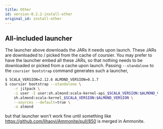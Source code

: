 ```yaml
---
title: Other
id: version-0.2.2-install-other
original_id: install-other
---
```


## All-included launcher

The launcher above downloads the JARs it needs upon launch. These JARs are downloaded to /
picked from the cache of coursier. You may prefer to have the launcher embed all these JARs,
so that nothing needs to be downloaded or picked from a cache upon launch. Passing
`--standalone` to the `coursier bootstrap` command generates such a launcher,

```bash
$ SCALA_VERSION=2.12.6 ALMOND_VERSION=0.1.7
$ coursier bootstrap --standalone \
    -r jitpack \
    -i user -I user:sh.almond:scala-kernel-api_$SCALA_VERSION:$ALMOND_VERSION \
    sh.almond:scala-kernel_$SCALA_VERSION:$ALMOND_VERSION \
    --sources --default=true \
    -o almond
```

but that launcher won't work fine until something like https://github.com/lihaoyi/Ammonite/pull/850
is merged in Ammonite.

